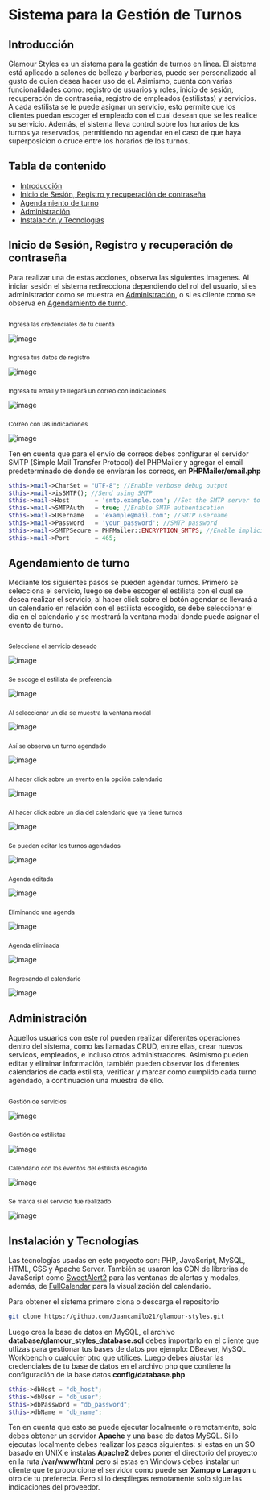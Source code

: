 # Sistema para la Gestión de Turnos

## Introducción

Glamour Styles es un sistema para la gestión de turnos en linea. El sistema está aplicado a salones de belleza y barberias, puede ser personalizado al gusto de quien desea hacer uso de el. Asimismo, cuenta con varias funcionalidades como: registro de usuarios y roles, inicio de sesión, recuperación de contraseña, registro de empleados (estilistas) y servicios. A cada estilista se le puede asignar un servicio, esto permite que los clientes puedan escoger el empleado con el cual desean que se les realice su servicio. Además, el sistema lleva control sobre los horarios de los turnos ya reservados, permitiendo no agendar en el caso de que haya superposicion o cruce entre los horarios de los turnos.

## Tabla de contenido

- [Introducción](#sistema-de-gestión-turnos)
- [Inicio de Sesión, Registro y recuperación de contraseña](#inicio-de-sesión-y-recuperación-de-contraseña)
- [Agendamiento de turno](#agendamiento-de-turno)
- [Administración](#administración)
- [Instalación y Tecnologías](#instalación-y-tecnologías)

## Inicio de Sesión, Registro y recuperación de contraseña

Para realizar una de estas acciones, observa las siguientes imagenes. Al iniciar sesión el sistema redirecciona dependiendo del rol del usuario, si es administrador como se muestra en [Administración](#administración), o si es cliente como se observa en [Agendamiento de turno](#agendamiento-de-turno).

<article style="display: grid; grid-template-columns: repeat(auto-fill, minmax(min(320px, 100%), 1fr)); gap: 10px">
    <div>
        <p style="font-size: 12px;">Ingresa las credenciales de tu cuenta</p>
        <img src="./img-readme/login.png" alt="image" />
    </div>
    <div>
        <p style="font-size: 12px;">Ingresa tus datos de registro</p>
        <img src="./img-readme/register.png" alt="image" />
    </div>
    <div>
        <p style="font-size: 12px;">Ingresa tu email y te llegará un correo con indicaciones</p>
        <img src="./img-readme/email.png" alt="image" />
    </div>
    <div>
        <p style="font-size: 12px;">Correo con las indicaciones</p>
        <img src="./img-readme/mail.png" alt="image" />
    </div>
</article>

Ten en cuenta que para el envío de correos debes configurar el servidor SMTP (Simple Mail Transfer Protocol) del PHPMailer y agregar el email predeterminado de donde se enviarán los correos, en **PHPMailer/email.php**

```php
$this->mail->CharSet = "UTF-8"; //Enable verbose debug output
$this->mail->isSMTP(); //Send using SMTP
$this->mail->Host       = 'smtp.example.com'; //Set the SMTP server to send through
$this->mail->SMTPAuth   = true; //Enable SMTP authentication
$this->mail->Username   = 'example@mail.com'; //SMTP username
$this->mail->Password   = 'your_password'; //SMTP password
$this->mail->SMTPSecure = PHPMailer::ENCRYPTION_SMTPS; //Enable implicit TLS encryption
$this->mail->Port       = 465;  
```

## Agendamiento de turno

Mediante los siguientes pasos se pueden agendar turnos. Primero se selecciona el servicio, luego se debe escoger el estilista con el cual se desea realizar el servicio, al hacer click sobre el botón agendar se llevará a un calendario en relación con el estilista escogido, se debe seleccionar el dia en el calendario y se mostrará la ventana modal donde puede asignar el evento de turno.

<article style="display: grid; grid-template-columns: repeat(auto-fill, minmax(min(320px, 100%), 1fr)); gap: 10px">
    <div>
        <p style="font-size: 12px;">Selecciona el servicio deseado</p>
        <img src="./img-readme/one.png" alt="image" />
    </div>
    <div>
        <p style="font-size: 12px;">Se escoge el estilista de preferencia</p>
        <img src="./img-readme/two.png" alt="image" />
    </div>
    <div>
        <p style="font-size: 12px;">Al seleccionar un dia se muestra la ventana modal</p>
        <img src="./img-readme/three.png" alt="image" />
    </div>
    <div>
        <p style="font-size: 12px;">Así se observa un turno agendado</p>
        <img src="./img-readme/four.png" alt="image" />
    </div>
    <div>
        <p style="font-size: 12px;">Al hacer click sobre un evento en la opción calendario</p>
        <img src="./img-readme/five.png" alt="image" />
    </div>
    <div>
        <p style="font-size: 12px;">Al hacer click sobre un dia del calendario que ya tiene turnos</p>
        <img src="./img-readme/six.png" alt="image" />
    </div>
    <div>
        <p style="font-size: 12px;">Se pueden editar los turnos agendados</p>
        <img src="./img-readme/seven.png" alt="image" />
    </div>
    <div>
        <p style="font-size: 12px;">Agenda editada</p>
        <img src="./img-readme/eigth.png" alt="image" />
    </div>
     <div>
        <p style="font-size: 12px;">Eliminando una agenda</p>
        <img src="./img-readme/ni.png" alt="image" />
    </div>
     <div>
        <p style="font-size: 12px;">Agenda eliminada</p>
        <img src="./img-readme/eleven.png" alt="image" />
    </div>
     <div>
        <p style="font-size: 12px;">Regresando al calendario</p>
        <img src="./img-readme/ten.png" alt="image" />
    </div>
</article>

## Administración

Aquellos usuarios con este rol pueden realizar diferentes operaciones dentro del sistema, como las llamadas CRUD, entre ellas, crear nuevos servicos, empleados, e incluso otros administradores. Asimismo pueden editar y eliminar información, también pueden observar los diferentes calendarios de cada estilista, verificar y marcar como cumplido cada turno agendado, a continuación una muestra de ello.

<article style="display: grid; grid-template-columns: repeat(auto-fill, minmax(min(320px, 100%), 1fr)); gap: 10px">
    <div>
        <p style="font-size: 12px;">Gestión de servicios</p>
        <img src="./img-readme/service.png" alt="image" />
    </div>
    <div>
        <p style="font-size: 12px;">Gestión de estilistas</p>
        <img src="./img-readme/stylist.png" alt="image" />
    </div>
    <div>
        <p style="font-size: 12px;">Calendario con los eventos del estilista escogido</p>
        <img src="./img-readme/calen.png" alt="image" />
    </div>
    <div>
        <p style="font-size: 12px;">Se marca si el servicio fue realizado</p>
        <img src="./img-readme/asist.png" alt="image" />
    </div>
</article>

## Instalación y Tecnologías

Las tecnologías usadas en este proyecto son: PHP, JavaScript, MySQL, HTML, CSS y Apache Server. También se usaron los CDN de librerias de JavaScript como [SweetAlert2](#) para las ventanas de alertas y modales, además, de [FullCalendar](#) para la visualización del calendario.  

Para obtener el sistema primero clona o descarga el repositorio

```bash
git clone https://github.com/Juancamilo21/glamour-styles.git
```
Luego crea la base de datos en MySQL, el archivo **database/glamour_styles_database.sql** debes importarlo en el cliente que utlizas para gestionar tus bases de datos por ejemplo: DBeaver, MySQL Workbench o cualquier otro que utilices. Luego debes ajustar las credenciales de tu base de datos en el archivo php que contiene la configuración de la base datos **config/database.php**

```php
$this->dbHost = "db_host";
$this->dbUser = "db_user";
$this->dbPassword = "db_password";
$this->dbName = "db_name";
```
Ten en cuenta que esto se puede ejecutar localmente o remotamente, solo debes obtener un servidor **Apache** y una base de datos MySQL. Si lo ejecutas localmente debes realizar los pasos siguientes: si estas en un SO basado en UNIX e instalas **Apache2** debes poner el directorio del proyecto en la ruta **/var/www/html** pero si estas en Windows debes instalar un cliente que te proporcione el servidor como puede ser **Xampp o Laragon** u otro de tu preferecia. Pero si lo despliegas remotamente solo sigue las indicaciones del proveedor. 
